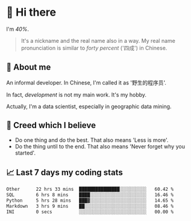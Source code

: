 # 👋 Hi there

I'm *40%*.

> It's a nickname and the real name also in a way.
> My real name pronunciation is similar to *forty percent* ('四成') in Chinese.

## :speech_balloon: About me

An informal developer. In Chinese, I'm called it as '野生的程序员'.

In fact, _development_ is not my main work. It's my hobby.

Actually, I'm a data scientist, especially in geographic data mining.

## :see_no_evil: Creed which I believe

- Do one thing and do the best. That also means 'Less is more'.
- Do the thing until to the end. That also means 'Never forget why you started'.

## :chart_with_upwards_trend: Last 7 days my coding stats

<!--START_SECTION:waka-->

```txt
Other      22 hrs 33 mins  ███████████████░░░░░░░░░░   60.42 %
SQL        6 hrs 8 mins    ████░░░░░░░░░░░░░░░░░░░░░   16.46 %
Python     5 hrs 28 mins   ███▓░░░░░░░░░░░░░░░░░░░░░   14.65 %
Markdown   3 hrs 9 mins    ██░░░░░░░░░░░░░░░░░░░░░░░   08.46 %
INI        0 secs          ░░░░░░░░░░░░░░░░░░░░░░░░░   00.00 %
```

<!--END_SECTION:waka-->
